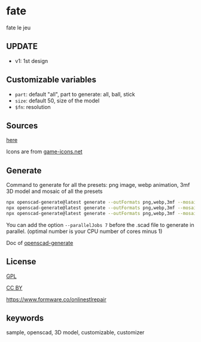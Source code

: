 # fate

fate le jeu

## UPDATE

- v1: 1st design

## Customizable variables

- `part`: default "all", part to generate: all, ball, stick
- `size`: default 50, size of the model
- `$fn`: resolution

## Sources

[here](https://github.com/yannickbattail/openscad-models/tree/main/jeu_fate)

Icons are from [game-icons.net](https://game-icons.net/)

## Generate

Command to generate for all the presets: png image, webp animation, 3mf 3D model and mosaic of all the presets

```bash
npx openscad-generate@latest generate --outFormats png,webp,3mf --mosaicFormat 2,2 --configFile globalConfig.config.json ./figurine.scad
npx openscad-generate@latest generate --outFormats png,webp,3mf --mosaicFormat 2,2 --configFile globalConfig.config.json ./fate.scad
npx openscad-generate@latest generate --outFormats png,webp,3mf --mosaicFormat 3,4 --configFile globalConfig.config.json ./set_de_jeu.scad
```

You can add the option `--parallelJobs 7` before the .scad file to generate in parallel. (optimal number is your CPU number of cores minus 1)

Doc of [openscad-generate](https://github.com/yannickbattail/openscad-generate)

## License

[GPL](https://www.gnu.org/licenses/gpl-3.0.html)

[CC BY](https://creativecommons.org/licenses/by/4.0/)

https://www.formware.co/onlinestlrepair

## keywords

sample, openscad, 3D model, customizable, customizer
